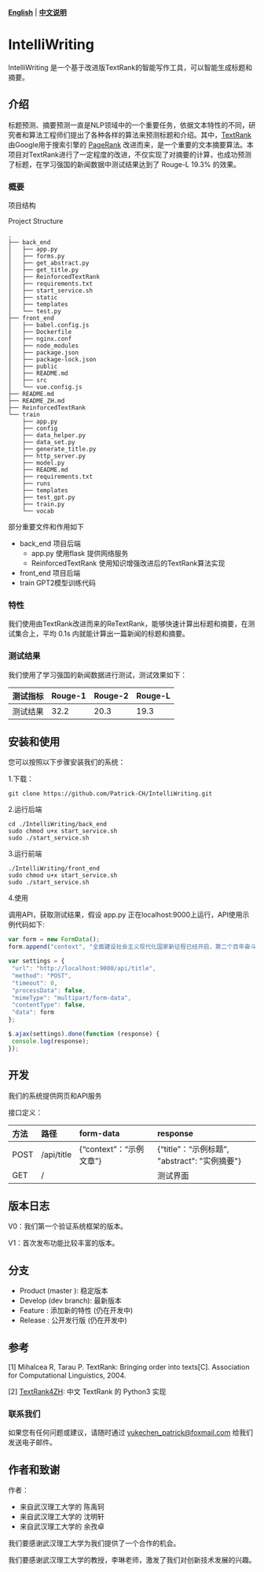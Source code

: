 [**English**](README.md) | [**中文说明**](README_ZH.md)

# IntelliWriting

IntelliWriting 是一个基于改进版TextRank的智能写作工具，可以智能生成标题和摘要。



## 介绍

标题预测、摘要预测一直是NLP领域中的一个重要任务，依据文本特性的不同，研究者和算法工程师们提出了各种各样的算法来预测标题和介绍。其中，[TextRank](https://aclanthology.org/W04-3252.pdf) 由Google用于搜索引擎的 [PageRank](https://en.wikipedia.org/wiki/PageRank) 改进而来，是一个重要的文本摘要算法。本项目对TextRank进行了一定程度的改进，不仅实现了对摘要的计算，也成功预测了标题，在学习强国的新闻数据中测试结果达到了 Rouge-L 19.3% 的效果。



### 概要

项目结构


Project Structure

```file tree
.
├── back_end
│   ├── app.py
│   ├── forms.py
│   ├── get_abstract.py
│   ├── get_title.py
│   ├── ReinforcedTextRank
│   ├── requirements.txt
│   ├── start_service.sh
│   ├── static
│   ├── templates
│   └── test.py
├── front_end
│   ├── babel.config.js
│   ├── Dockerfile
│   ├── nginx.conf
│   ├── node_modules
│   ├── package.json
│   ├── package-lock.json
│   ├── public
│   ├── README.md
│   ├── src
│   └── vue.config.js
├── README.md
├── README_ZH.md
├── ReinforcedTextRank
└── train
    ├── app.py
    ├── config
    ├── data_helper.py
    ├── data_set.py
    ├── generate_title.py
    ├── http_server.py
    ├── model.py
    ├── README.md
    ├── requirements.txt
    ├── runs
    ├── templates
    ├── test_gpt.py
    ├── train.py
    └── vocab
```

部分重要文件和作用如下
- back_end    项目后端
  - app.py	使用flask 提供网络服务
  - ReinforcedTextRank   使用知识增强改进后的TextRank算法实现
- front_end   项目后端
- train       GPT2模型训练代码



### 特性

我们使用由TextRank改进而来的ReTextRank，能够快速计算出标题和摘要，在测试集合上，平均 0.1s 内就能计算出一篇新闻的标题和摘要。



### 测试结果

我们使用了学习强国的新闻数据进行测试，测试效果如下：

| 测试指标 | Rouge-1 | Rouge-2 | Rouge-L |
| -------- | ------- | ------- | ------- |
| 测试结果 | 32.2    | 20.3    | 19.3    |



## 安装和使用

您可以按照以下步骤安装我们的系统：

1.下载：

```shell
git clone https://github.com/Patrick-CH/IntelliWriting.git
```

2.运行后端

```shell
cd ./IntelliWriting/back_end
sudo chmod u+x start_service.sh
sudo ./start_service.sh
```

3.运行前端

```shell
./IntelliWriting/front_end
sudo chmod u+x start_service.sh
sudo ./start_service.sh
```

4.使用

调用API，获取测试结果，假设 app.py 正在localhost:9000上运行，API使用示例代码如下:

```javascript
var form = new FormData();
form.append("context", "全面建设社会主义现代化国家新征程已经开启，第二个百年奋斗目标就在前方。");

var settings = {
 "url": "http://localhost:9000/api/title",
 "method": "POST",
 "timeout": 0,
 "processData": false,
 "mimeType": "multipart/form-data",
 "contentType": false,
 "data": form
};

$.ajax(settings).done(function (response) {
 console.log(response);
});
```



## 开发

我们的系统提供网页和API服务

接口定义：

| 方法 | 路径       | form-data               | response                                      |
| :--- | :--------- | :---------------------- | :-------------------------------------------- |
| POST | /api/title | {“context”：“示例文章”} | {“title”：“示例标题”, "abstract": "实例摘要"} |
| GET  | /          |                         | 测试界面                                      |



## 版本日志

V0：我们第一个验证系统框架的版本。

V1：首次发布功能比较丰富的版本。



## 分支

- Product (master ): 稳定版本
- Develop (dev branch): 最新版本
- Feature : 添加新的特性 (仍在开发中)
- Release : 公开发行版 (仍在开发中)



## 参考

[1]  Mihalcea R, Tarau P. TextRank: Bringing order into texts[C]. Association for Computational Linguistics, 2004.

[2]  [TextRank4ZH](https://github.com/letiantian/TextRank4ZH): 中文 TextRank 的 Python3 实现



### 联系我们

如果您有任何问题或建议，请随时通过 yukechen_patrick@foxmail.com 给我们发送电子邮件。



## 作者和致谢

作者：

- 来自武汉理工大学的 陈禹轲
- 来自武汉理工大学的 沈明轩
- 来自武汉理工大学的 余孜卓



我们要感谢武汉理工大学为我们提供了一个合作的机会。

我们要感谢武汉理工大学的教授，李琳老师，激发了我们对创新技术发展的兴趣。